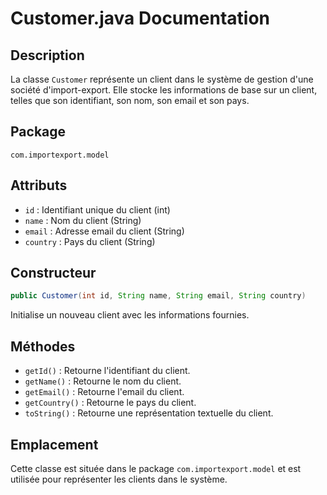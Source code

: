 # Customer.java Documentation

## Description
La classe `Customer` représente un client dans le système de gestion d'une société d'import-export. Elle stocke les informations de base sur un client, telles que son identifiant, son nom, son email et son pays.

## Package
`com.importexport.model`

## Attributs
- `id` : Identifiant unique du client (int)
- `name` : Nom du client (String)
- `email` : Adresse email du client (String)
- `country` : Pays du client (String)

## Constructeur
```java
public Customer(int id, String name, String email, String country)
```
Initialise un nouveau client avec les informations fournies.

## Méthodes
- `getId()` : Retourne l'identifiant du client.
- `getName()` : Retourne le nom du client.
- `getEmail()` : Retourne l'email du client.
- `getCountry()` : Retourne le pays du client.
- `toString()` : Retourne une représentation textuelle du client.

## Emplacement
Cette classe est située dans le package `com.importexport.model` et est utilisée pour représenter les clients dans le système.